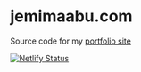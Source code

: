 # jemimaabu.com

Source code for my [portfolio site](https://www.jemimaabu.com)

[![Netlify Status](https://api.netlify.com/api/v1/badges/7805a2dc-c2b7-4d96-85e5-ea8956db88e0/deploy-status)](https://app.netlify.com/sites/jemimaabu/deploys)
